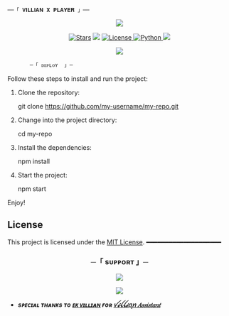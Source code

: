 
    ──「 𝐕𝐈𝐋𝐋𝐈𝐀𝐍 𝐗 𝐏𝐋𝐀𝐘𝐄𝐑 」──

<p align="center">
  <img src="https://graph.org/file/4230ddbea6b4919956ada.jpg">
</p>

<p align="center">
<a href="https://github.com/vil3n3/VILLIAN-MUSIC/stargazers"><img src="https://img.shields.io/github/stars/vil3n3/VILLIAN-MUSIC?color=black&logo=github&logoColor=black&style=for-the-badge" alt="Stars" /></a>
<a href="https://github.com/vil3n3/VILLIAN-MUSIC/network/members"> <img src="https://img.shields.io/github/forks/vil3n3/VILLIAN-MUSIC?color=black&logo=github&logoColor=black&style=for-the-badge" /></a>
<a href="https://github.com/vil3n3/VILLIAN-MUSIC/blob/master/LICENSE"> <img src="https://img.shields.io/badge/License-MIT-blueviolet?style=for-the-badge" alt="License" /> </a>
<a href="https://www.python.org/"> <img src="https://img.shields.io/badge/Written%20in-Python-orange?style=for-the-badge&logo=python" alt="Python" /> </a>
<a href="https://github.com/vil3n3/VILLIAN-MUSIC/commits/vil3n3"> <img src="https://img.shields.io/github/last-commit/vil3n3/VILLIAN-MUSIC?color=blue&logo=github&logoColor=green&style=for-the-badge" /></a>
</p>

<p align="center">
  <img src="https://graph.org/file/e8ed800c44a454e96d0af.jpg">
</p>


           ─「 ᴅᴇᴩʟᴏʏ  」─


Follow these steps to install and run the project:

1. Clone the repository:
   
   git clone https://github.com/my-username/my-repo.git
   
2. Change into the project directory:
   
   cd my-repo
   
3. Install the dependencies:
   
   npm install
   
4. Start the project:
   
   npm start
   
Enjoy!

## License

This project is licensed under the [MIT License](LICENSE).
━━━━━━━━━━━━━━━━━━━━

<h3 align="center">
          ─「 sᴜᴩᴩᴏʀᴛ 」─
</h3>

<p align="center">
<a href="https://telegram.me/HLV_NETWORK"><img src="https://img.shields.io/badge/-Support%20Group-blue.svg?style=for-the-badge&logo=Telegram"></a>
</p>

<p align="center">
<a href="https://telegram.me/villen_012"><img src="https://img.shields.io/badge/-Support%20Channel-blue.svg?style=for-the-badge&logo=Telegram"></a>
</p>

- <b> _sᴩᴇᴄɪᴀʟ ᴛʜᴀɴᴋs ᴛᴏ [ᴇᴋ ᴠɪʟʟɪᴀɴ](https://github.com/vil3n3) ғᴏʀ [ꪜ𝓲ꪶꪶ𝓲ꪖꪀ 𝐴𝑠𝑠𝑖𝑠𝑡𝑎𝑛𝑡](https://github.com/vil3n3/VILLIAN-MUSIC)_ </b>

